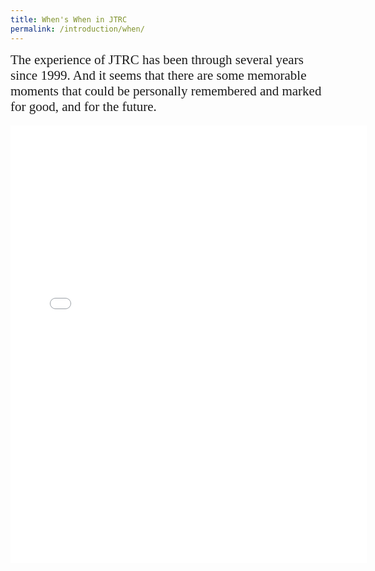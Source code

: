 ```yaml
---
title: When's When in JTRC
permalink: /introduction/when/
---
```


<style>
.intro{
font-family:times;
font-size:21px;
}
</style>

<div class="intro">
The experience of JTRC has been through several years since 1999.
And it seems that there are some memorable moments that could be personally remembered and marked for good, 
and for the future.
</div>
<br>
<embed src="/Jerland/assets/JC702-202308.pdf" width="570" height="700" type="application/pdf">
<!--<img src="/Jerland/assets/img/JC702-202308.png">
<br>
Attachment: <a href="{{ "/introduction/JC702.pdf" | relative_url }}">JC702-202308</a>

